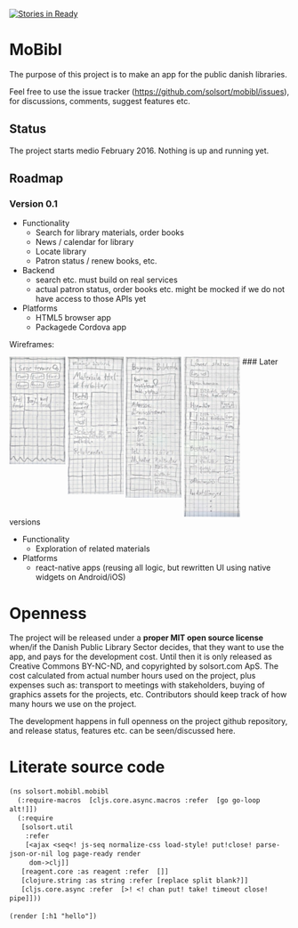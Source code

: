 [![Stories in Ready](https://badge.waffle.io/solsort/mobibl.png?label=ready&title=Ready)](https://waffle.io/solsort/mobibl)
# MoBibl

The purpose of this project is to make an app for the public danish libraries.

Feel free to use the issue tracker (https://github.com/solsort/mobibl/issues), for discussions, comments, suggest features etc.

## Status

The project starts medio February 2016. Nothing is up and running yet.

## Roadmap
### Version 0.1

- Functionality
    - Search for library materials, order books
    - News / calendar for library
    - Locate library
    - Patron status / renew books, etc.
- Backend
    - search etc. must build on real services
    - actual patron status, order books etc. might be mocked if we do not have access to those APIs yet
- Platforms
    - HTML5 browser app
    - Packagede Cordova app

Wireframes:

<img width=20% align=top src=doc/wireframes/search.jpg>
<img width=20% align=top src=doc/wireframes/work.jpg>
<img width=20% align=top src=doc/wireframes/library.jpg>
<img width=20% align=top src=doc/wireframes/patron-status.jpg>
### Later versions

- Functionality
    - Exploration of related materials
- Platforms
    - react-native apps (reusing all logic, but rewritten UI using native widgets on Android/iOS)

# Openness

The project will be released under a **proper MIT open source license** when/if the Danish Public Library Sector decides, that they want to use the app, and pays for the development cost. Until then it is only released as Creative Commons BY-NC-ND, and copyrighted by solsort.com ApS. The cost calculated from actual number hours used on the project, plus expenses such as: transport to meetings with stakeholders, buying of graphics assets for the projects, etc. Contributors should keep track of how many hours we use on the project.

The development happens in full openness on the project github repository, and release status, features etc. can be seen/discussed here.

# Literate source code

    (ns solsort.mobibl.mobibl
      (:require-macros  [cljs.core.async.macros :refer  [go go-loop alt!]])
      (:require
       [solsort.util
        :refer 
        [<ajax <seq<! js-seq normalize-css load-style! put!close! parse-json-or-nil log page-ready render
         dom->clj]]
       [reagent.core :as reagent :refer  []]
       [clojure.string :as string :refer [replace split blank?]]
       [cljs.core.async :refer  [>! <! chan put! take! timeout close! pipe]]))

    (render [:h1 "hello"])

